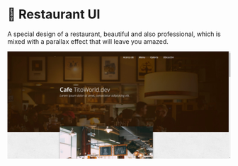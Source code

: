 # 🍝 Restaurant UI

A special design of a restaurant, beautiful and also professional, which is mixed with a parallax effect that will leave you amazed.

![Screenshot](img/screenshot.jpg)
